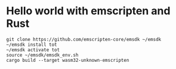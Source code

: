 # Hello world with emscripten and Rust

```
git clone https://github.com/emscripten-core/emsdk ~/emsdk
~/emsdk install tot
~/emsdk activate tot
source ~/emsdk/emsdk_env.sh
cargo build --target wasm32-unknown-emscripten
```